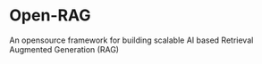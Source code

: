 # Open-RAG
An opensource framework for building scalable AI based Retrieval Augmented Generation (RAG)
